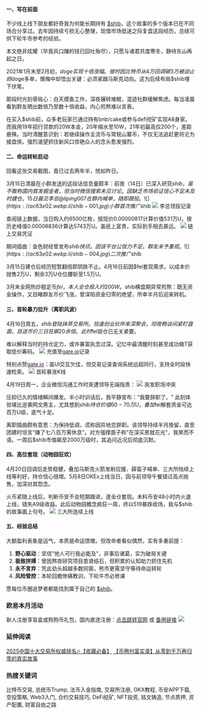 #### 一、写在前面
不少线上线下朋友都好奇我为何能长期持有 [$shib](https://www.ouxyi.supply/cn/trade-spot/shib-usdt)，这个故事的多个版本已在不同场合分享过。去年因持续亏损无心整理，现借市场低迷之际复盘这段经历，总结可供下轮牛市参考的经验。

本文绝非炫耀（毕竟风口赚的钱已回吐殆尽），只愿与诸君共度寒冬，静待东山再起之日。

2021年1月末至2月初，$doge 实现十倍涨幅。彼时因比特币从4万回调破3万被迫止损$doge多单，懊悔中却悟出关键：必须紧跟马斯克动向。这为后续布局$shib埋下伏笔。

那段时光刻骨铭心：白天摸鱼工作，深夜辗转难眠，混迹社群缓解焦虑。每当凌晨看到群友晒出数倍乃至数十倍收益，内心煎熬难以言表。

在买入$shib前，众多老玩家已通过持有bnb/cake或参与defi挖矿实现A8身家。而我用19年招行贷款的20W本金，20年缩水至10W，21年初最高仅200个，差距悬殊。当时清醒意识到：若继续操作主流币与常规山寨币，不仅无法追赶更将沦为接盘侠。强烈渴望抓住新风口惊艳众人的念头愈发强烈。

#### 二、命运转轮启动
回看这张交易截图，竟已过去两年半，恍如昨日。

3月15日清晨在小群发送的这段话信息量颇丰：前夜（14日）已深入研究$shib，虽不敢称国内首发掘金者，但当时微信搜索未见讨论。因缺乏市场验证信心不足未及时建仓。15日晨见李总@liping007 在群内喊单，随即跟投。
![](https://ac63e02.webp.li/shib-001.jpg)
小群首次推广$shib
![](https://ac63e02.webp.li/shib-002.jpg)
李总领投记录

查阅链上数据，当日购入约6500亿枚，按现价0.00000817计算价值531万U，按历史峰值0.00008836计算达5743万U。虽纸上富贵，实际到手相去甚远。
![](https://ac63e02.webp.li/shib-003.jpg)
链上交易凭证

期间插曲：金色财经曾发布$shib快讯，因该平台公信力不足，群友未予重视。
![](https://ac63e02.webp.li/shib-004.jpg)
二次推广$shib

3月15日建仓后经历短暂翻倍即阴跌不止。4月16日前因$fei套现需求，以成本价抛售2万U，剩余3万U仓位腰斩至1.5万U。

3月末全网热炒稳定币$fei，本人全仓投入约200W。$shib横盘期异常煎熬：既无资金操作，又目睹群友币价飞涨。曾深陷资金归零的绝望，所幸半月后迎来转机。

#### 三、首轮暴力拉升（离职风波）
4月16日周五，$shib登陆抹茶交易所。恰逢创业伙伴来深聚会，彻夜畅谈间紧盯盘面，目送币价三日狂飙20余倍。此时$fei锁仓已无关紧要。

难以解释当时的持仓定力，或许暴富执念过深。记忆中最清醒时刻甚至成功做T获取低价筹码。
![](https://ac63e02.webp.li/shib-005.jpg)
充值至[gate.io](https://www.gate.io/signup/A1ERAQ?ref_type=103)记录

特别点赞[gate.io](https://www.gate.io/signup/A1ERAQ?ref_type=103)：虽UI交互欠佳，但交易记录查询系统远超同行，支持全时段快速检索。
![](https://ac63e02.webp.li/shib-006.jpg)
首轮暴涨K线

4月19日周一，企业微信沟通工作时突遭领导无端指责：
![](https://ac63e02.webp.li/shib-007.jpg)
突发职场冲突

压抑已久的情绪瞬间爆发。半小时训话后，我平静宣布："我要辞职了。" 此刻体验堪比逆袭网文男主，尤其想到$shib持仓价值60-70万U，叠加$fei解套资金可达百万U级，底气十足。

离职插曲颇有意思：为保持低调，谎称因异地恋辞职。该领导持续半月挽留，直至团建时坦言"赚了七八百万需休息"。对方强撑面子称"在深买房就花光"，我笑而不语。一周后$shib市值飙至2000万级时，其追问近况后彻底沉默。

#### 四、高位套现（动物园狂欢）
4月20日回调后走势稳健，叠加马斯克火箭发射应援、薛蛮子喊单、三大所陆续上线等利好，持仓信心倍增。5月8日OKEx上线当日，因与前领导午餐错过高点抛售，加深对其怨念。

火币紧随上线后，判断币安不会短期跟进，遂全仓套现。未料币安48小时内火速上线，错失A9级收益。此后动物园概念疯狂一周，终以519暴跌收场，我与$shib的故事画上句号。
![](https://ac63e02.webp.li/shib-011.jpg)
三大所连续上线

#### 五、经验总结
大额盈利表象是运气，本质是命运馈赠。但改命者看似偶然，实有多重前提：

1. **野心驱动**：坚信"他人可行我必能及"，非事后诸葛，实为破局关键
2. **极致拼搏**：曾因熬夜研究项目患肾结石，但积累的认知助力抓住先机
3. **永不言弃**：凭此劲头超越多数同窗，熊市更需坚守等待命运转轮
4. **风险管控**：本轮回撤惨痛教训，下轮牛市必修课

愿每位币圈追梦者都能找到属于自己的 [$shib](https://www.ouxyi.supply/cn/trade-spot/shib-usdt)。

### 欧易本月活动
新人注册享盲盒或狗狗币礼包，国内直连注册：[点击跳转官网](https://www.okx.com/zh-hans/join/74873351) 或 [备用链接](https://www.chouyi.world/zh-hans/join/18639032)
[![](https://fe095ec.webp.li/top-10-exchanges-001.jpg)](https://www.chouyi.world/zh-hans/join/18639032)

### 延伸阅读
[2025中国十大交易所权威排名🔥【收藏必备】](https://btc8848.com/top-10-exchanges/)
[【币圈创富实录】从零到千万再归零的真实故事](https://heiyetouzi.xyz/biquanstory001/)

### 热搜关键词
比特币交易, 总统币Trump, 法币入金指南, 交易所注册, OKX教程, 币安APP下载, 空投策略, Web3入门, 合约交易技巧, DeFi挖矿, NFT投资, 铭文铸造, 节点质押, 资产配置, 财富自由之路